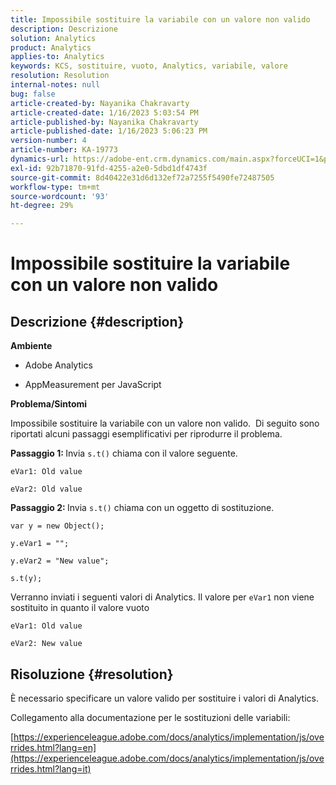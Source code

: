 ```yaml
---
title: Impossibile sostituire la variabile con un valore non valido
description: Descrizione
solution: Analytics
product: Analytics
applies-to: Analytics
keywords: KCS, sostituire, vuoto, Analytics, variabile, valore
resolution: Resolution
internal-notes: null
bug: false
article-created-by: Nayanika Chakravarty
article-created-date: 1/16/2023 5:03:54 PM
article-published-by: Nayanika Chakravarty
article-published-date: 1/16/2023 5:06:23 PM
version-number: 4
article-number: KA-19773
dynamics-url: https://adobe-ent.crm.dynamics.com/main.aspx?forceUCI=1&pagetype=entityrecord&etn=knowledgearticle&id=7cac99bc-bf95-ed11-aad1-6045bd006149
exl-id: 92b71870-91fd-4255-a2e0-5dbd1df4743f
source-git-commit: 8d40422e31d6d132ef72a7255f5490fe72487505
workflow-type: tm+mt
source-wordcount: '93'
ht-degree: 29%

---
```


# Impossibile sostituire la variabile con un valore non valido

## Descrizione {#description}


<b>Ambiente</b>

- Adobe Analytics

- AppMeasurement per JavaScript

<b>Problema/Sintomi</b>

Impossibile sostituire la variabile con un valore non valido.  Di seguito sono riportati alcuni passaggi esemplificativi per riprodurre il problema.

<b>Passaggio 1: </b>Invia `s.t()` chiama con il valore seguente.


```
eVar1: Old value

eVar2: Old value
```


<b>Passaggio 2: </b>Invia `s.t()` chiama con un oggetto di sostituzione.


```
var y = new Object();

y.eVar1 = "";

y.eVar2 = "New value";

s.t(y);
```


Verranno inviati i seguenti valori di Analytics. Il valore per `eVar1` non viene sostituito in quanto il valore vuoto


```
eVar1: Old value

eVar2: New value
```



## Risoluzione {#resolution}


È necessario specificare un valore valido per sostituire i valori di Analytics.

Collegamento alla documentazione per le sostituzioni delle variabili:

[https://experienceleague.adobe.com/docs/analytics/implementation/js/overrides.html?lang=en](https://experienceleague.adobe.com/docs/analytics/implementation/js/overrides.html?lang=it)

